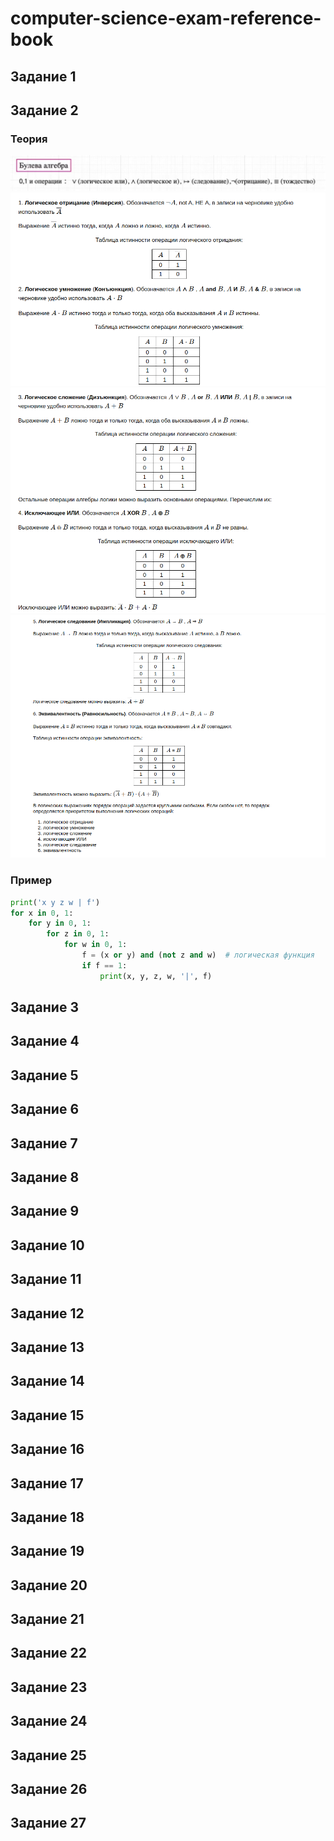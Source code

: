 # computer-science-exam-reference-book

## Задание 1
## Задание 2
### Теория
![Базовая булевая алгебра](./images/2/base.png)
![Булевая алгебра 1, 2](./images/2/12.png)
![Булевая алгебра 3, 4](./images/2/34.png)
![Булевая алгебра 5, 6](./images/2/56.png)
### Пример
```python
print('x y z w | f')
for x in 0, 1:
    for y in 0, 1:
        for z in 0, 1:
            for w in 0, 1:
                f = (x or y) and (not z and w)  # логическая функция
                if f == 1:
                    print(x, y, z, w, '|', f)
```

## Задание 3
## Задание 4
## Задание 5
## Задание 6
## Задание 7
## Задание 8
## Задание 9
## Задание 10
## Задание 11
## Задание 12
## Задание 13
## Задание 14
## Задание 15
## Задание 16
## Задание 17
## Задание 18
## Задание 19
## Задание 20
## Задание 21
## Задание 22
## Задание 23
## Задание 24
## Задание 25
## Задание 26
## Задание 27
